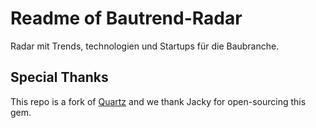 # Readme of Bautrend-Radar

Radar mit Trends, technologien und Startups für die Baubranche. 

## Special Thanks
This repo is a fork of [Quartz](https://github.com/jackyzha0/quartz) and we thank Jacky for open-sourcing this gem.
